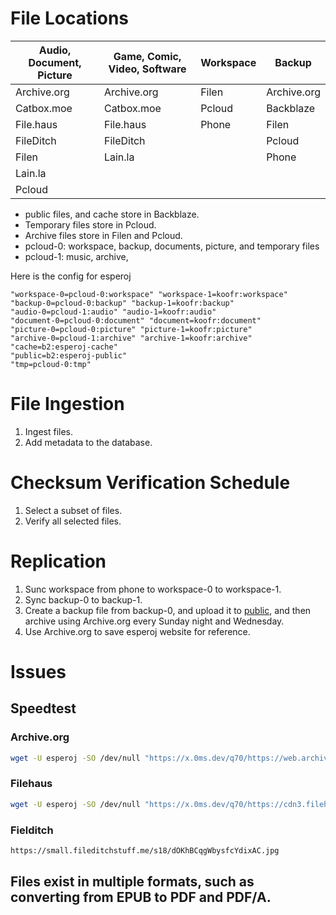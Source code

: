 # File Locations

| Audio, Document, Picture | Game, Comic, Video, Software | Workspace | Backup      |
|--------------------------|------------------------------|-----------|-------------|
| Archive.org              | Archive.org                  | Filen     | Archive.org |
| Catbox.moe               | Catbox.moe                   | Pcloud    | Backblaze   |
| File.haus                | File.haus                    | Phone     | Filen       |
| FileDitch                | FileDitch                    |           | Pcloud      |
| Filen                    | Lain.la                      |           | Phone       |
| Lain.la                  |                              |           |             |
| Pcloud                   |                              |           |             |

- public files, and cache store in Backblaze.
- Temporary files store in Pcloud.
- Archive files store in Filen and Pcloud.
- pcloud-0: workspace, backup, documents, picture, and temporary files
- pcloud-1: music, archive, 

Here is the config for esperoj

```text
"workspace-0=pcloud-0:workspace" "workspace-1=koofr:workspace"
"backup-0=pcloud-0:backup" "backup-1=koofr:backup"
"audio-0=pcloud-1:audio" "audio-1=koofr:audio"
"document-0=pcloud-0:document" "document=koofr:document"
"picture-0=pcloud-0:picture" "picture-1=koofr:picture"
"archive-0=pcloud-1:archive" "archive-1=koofr:archive"
"cache=b2:esperoj-cache"
"public=b2:esperoj-public"
"tmp=pcloud-0:tmp"
```

# File Ingestion

1. Ingest files.
2. Add metadata to the database.

# Checksum Verification Schedule

1. Select a subset of files.
2. Verify all selected files.

# Replication

1. Sunc workspace from phone to workspace-0 to workspace-1.
2. Sync backup-0 to backup-1.
3. Create a backup file from backup-0, and upload it to [public](https://public.esperoj.eu.org), and then archive using Archive.org every Sunday night and Wednesday.
4. Use Archive.org to save esperoj website for reference.

# Issues

## Speedtest

### Archive.org
```bash
wget -U esperoj -SO /dev/null "https://x.0ms.dev/q70/https://web.archive.org/web/20240904034409if_/https://x.0ms.dev/q70/https://fsn1-speed.hetzner.com/1GB.bin"
```

### Filehaus
```bash
wget -U esperoj -SO /dev/null "https://x.0ms.dev/q70/https://cdn3.filehaus.su/files/1719828664_43687/lendenapp_customuser.7z.001"
```

### Fielditch
```bash
https://small.fileditchstuff.me/s18/dOKhBCqgWbysfcYdixAC.jpg
```
## Files exist in multiple formats, such as converting from EPUB to PDF and PDF/A.
